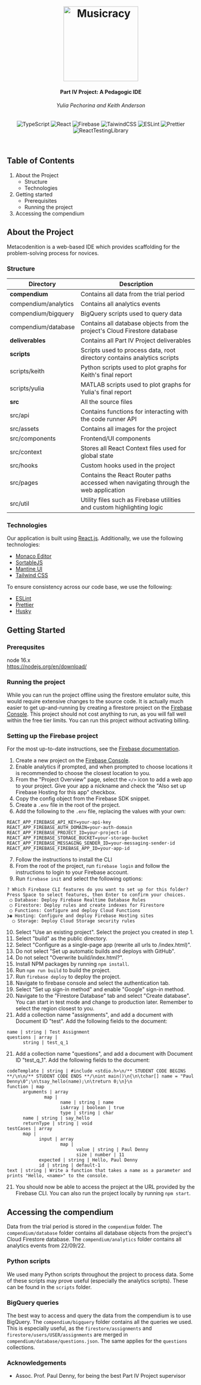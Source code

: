 <h1 align="center">
  <img src="https://user-images.githubusercontent.com/68877945/169925592-729adf32-0e26-4c30-b4fd-5d44652ca751.svg" alt="Musicracy" height="200px"></a>
</h1>
<h4 align="center">Part IV Project: A Pedagogic IDE</h4>
<h6 align="center">Yulia Pechorina and Keith Anderson</h6>
<p align="center">
 <img src="https://img.shields.io/badge/typescript-%23007ACC.svg?style=for-the-badge&logo=typescript&logoColor=white" alt="TypeScript"></a>
 <img src="https://img.shields.io/badge/React-20232A?style=for-the-badge&logo=react&logoColor=61DAFB" alt="React"></a>
 <img src="https://img.shields.io/badge/firebase-%23039BE5.svg?style=for-the-badge&logo=firebase" alt="Firebase"></a>
 <img src="https://img.shields.io/badge/tailwindcss-%2338B2AC.svg?style=for-the-badge&logo=tailwind-css&logoColor=white&color=%2337BFFB" alt="TaiwindCSS"></a>
 <img src="https://img.shields.io/badge/ESLint-4B3263?style=for-the-badge&logo=eslint&logoColor=white" alt="ESLint"></a>
 <img src="https://img.shields.io/badge/prettier-1A2C34?style=for-the-badge&logo=prettier&logoColor=F7BA3E" alt="Prettier"></a>
 <img src="https://img.shields.io/badge/testing%20library-323330?style=for-the-badge&logo=testing-library&logoColor=red" alt="ReactTestingLibrary"></a>
</p>
<br>

## Table of Contents

1. About the Project
   - Structure
   - Technologies
2. Getting started
   - Prerequisites
   - Running the project
3. Accessing the compendium

## About the Project

Metacodenition is a web-based IDE which provides scaffolding for the problem-solving process for novices.

### Structure

| Directory            | Description                                                                          |
| -------------------- | ------------------------------------------------------------------------------------ |
| **compendium**       | Contains all data from the trial period                                              |
| compendium/analytics | Contains all analytics events                                                        |
| compendium/bigquery  | BigQuery scripts used to query data                                                  |
| compendium/database  | Contains all database objects from the project's Cloud Firestore database            |
| **deliverables**     | Contains all Part IV Project deliverables                                            |
| **scripts**          | Scripts used to process data, root directory contains analytics scripts              |
| scripts/keith        | Python scripts used to plot graphs for Keith's final report                          |
| scripts/yulia        | MATLAB scripts used to plot graphs for Yulia's final report                          |
| **src**              | All the source files                                                                 |
| src/api              | Contains functions for interacting with the code runner API                          |
| src/assets           | Contains all images for the project                                                  |
| src/components       | Frontend/UI components                                                               |
| src/context          | Stores all React Context files used for global state                                 |
| src/hooks            | Custom hooks used in the project                                                     |
| src/pages            | Contains the React Router paths accessed when navigating through the web application |
| src/util             | Utility files such as Firebase utilities and custom highlighting logic               |

### Technologies

Our application is built using [React.js](https://reactjs.org/). Additionally, we use the following technologies:

- [Monaco Editor](https://microsoft.github.io/monaco-editor/)
- [SortableJS](https://sortablejs.github.io/Sortable/)
- [Mantine UI](https://mantine.dev/)
- [Tailwind CSS](https://tailwindcss.com/)

To ensure consistency across our code base, we use the following:

- [ESLint](https://eslint.org/)
- [Prettier](https://prettier.io/)
- [Husky](https://typicode.github.io/husky/#/)

## Getting Started

### Prerequsites

node 16.x <br/>
https://nodejs.org/en/download/

### Running the project

While you can run the project offline using the firestore emulator suite, this would require extensive changes to the source code.
It is actually much easier to get up-and-running by creating a firestore project on the [Firebase Console](https://console.firebase.google.com/).
This project should not cost anything to run, as you will fall well within the free tier limits.
You can run this project without activating billing.

### Setting up the Firebase project

For the most up-to-date instructions, see the [Firebase documentation](https://firebase.google.com/docs/web/setup).

1. Create a new project on the [Firebase Console](https://console.firebase.google.com/).
2. Enable analytics if prompted, and when prompted to choose locations it is recommended to choose the closest location to you.
3. From the "Project Overview" page, select the `</>` icon to add a web app to your project. Give your app a nickname and check the "Also set up Firebase Hosting for this app" checkbox.
4. Copy the config object from the Firebase SDK snippet.
5. Create a `.env` file in the root of the project.
6. Add the following to the `.env` file, replacing the values with your own:

```env
REACT_APP_FIREBASE_API_KEY=your-api-key
REACT_APP_FIREBASE_AUTH_DOMAIN=your-auth-domain
REACT_APP_FIREBASE_PROJECT_ID=your-project-id
REACT_APP_FIREBASE_STORAGE_BUCKET=your-storage-bucket
REACT_APP_FIREBASE_MESSAGING_SENDER_ID=your-messaging-sender-id
REACT_APP_FIREBASE_FIREBASE_APP_ID=your-app-id
```

7. Follow the instructions to install the CLI
8. From the root of the project, run `firebase login` and follow the instructions to login to your Firebase account.
9. Run `firebase init` and select the following options:

```shell
? Which Firebase CLI features do you want to set up for this folder? Press Space to select features, then Enter to confirm your choices.
 ◯ Database: Deploy Firebase Realtime Database Rules
 ◯ Firestore: Deploy rules and create indexes for Firestore
 ◯ Functions: Configure and deploy Cloud Functions
❯◉ Hosting: Configure and deploy Firebase Hosting sites
  ◯ Storage: Deploy Cloud Storage security rules
```

10. Select "Use an existing project". Select the project you created in step 1.
11. Select "build" as the public directory.
12. Select "Configure as a single-page app (rewrite all urls to /index.html)".
13. Do not select "Set up automatic builds and deploys with GitHub".
14. Do not select "Overwrite build/index.html?".
15. Install NPM packages by running `npm install`.
16. Run `npm run build` to build the project.
17. Run `firebase deploy` to deploy the project.
18. Navigate to firebase console and select the authentication tab.
19. Select "Set up sign-in method" and enable "Google" sign-in method.
20. Navigate to the "Firestore Database" tab and select "Create database". You can start in test mode and change to production later. Remember to select the region closest to you.
21. Add a collection name "assignments", and add a document with Document ID "test". Add the following fields to the document:

```
name | string | Test Assignment
questions | array |
      string | test_q_1
```

21. Add a collection name "questions", and add a document with Document ID "test_q_1". Add the following fields to the document:

```
codeTemplate | string | #include <stdio.h>\n/** STUDENT CODE BEGINS **/\n\n/** STUDENT CODE ENDS **/\nint main()\n{\n\tchar[] name = "Paul Denny\0";\n\tsay_hello(name);\n\treturn 0;\n}\n
function | map
      arguments | array
              map |
                    name | string | name
                    isArray | boolean | true
                    type | string | char
      name | string | say_hello
      returnType | string | void
testCases | array
      map |
            input | array
                    map |
                          value | string | Paul Denny
                          size | number | 11
            expected | string | Hello, Paul Denny
            id | string | default-1
text | string | Write a function that takes a name as a parameter and prints "Hello, <name>" to the console.
```

21. You should now be able to access the project at the URL provided by the Firebase CLI. You can also run the project locally by running `npm start`.

## Accessing the compendium

Data from the trial period is stored in the `compendium` folder.
The `compendium/database` folder contains all database objects from the project's Cloud Firestore database.
The `compendium/analytics` folder contains all analytics events from 22/09/22.

### Python scripts

We used many Python scripts throughout the project to process data.
Some of these scripts may prove useful (especially the analytics scripts).
These can be found in the `scripts` folder.

### BigQuery queries

The best way to access and query the data from the compendium is to use BigQuery.
The `compendium/bigquery` folder contains all the queries we used.
This is especially useful, as the `firestore/assignments` and `firestore/users/USER/assignments` are merged in `compendium/database/questions.json`. The same applies for the `questions` collections.

### Acknowledgements

- Assoc. Prof. Paul Denny, for being the best Part IV Project supervisor
